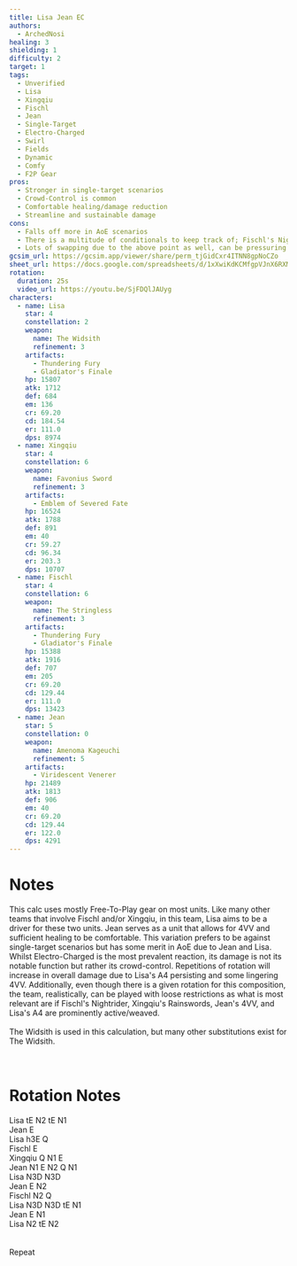 ```yaml
---
title: Lisa Jean EC
authors:
  - ArchedNosi
healing: 3
shielding: 1
difficulty: 2
target: 1
tags:
  - Unverified
  - Lisa
  - Xingqiu
  - Fischl
  - Jean
  - Single-Target
  - Electro-Charged
  - Swirl
  - Fields
  - Dynamic
  - Comfy
  - F2P Gear
pros:
  - Stronger in single-target scenarios
  - Crowd-Control is common
  - Comfortable healing/damage reduction
  - Streamline and sustainable damage
cons:
  - Falls off more in AoE scenarios
  - There is a multitude of conditionals to keep track of; Fischl's Nightrider, Xingqiu's Rainswords, and Jean's 4VV
  - Lots of swapping due to the above point as well, can be pressuring
gcsim_url: https://gcsim.app/viewer/share/perm_tjGidCxr4ITNN8gpNoCZo
sheet_url: https://docs.google.com/spreadsheets/d/1xXwiKdKCMfgpVJnX6RXMYYrzVnPQIiLEBhSU_TPRvyA/edit?usp=sharing
rotation:
  duration: 25s
  video_url: https://youtu.be/SjFDQlJAUyg
characters:
  - name: Lisa
    star: 4
    constellation: 2
    weapon:
      name: The Widsith
      refinement: 3
    artifacts:
      - Thundering Fury
      - Gladiator's Finale
    hp: 15807
    atk: 1712
    def: 684
    em: 136
    cr: 69.20
    cd: 184.54
    er: 111.0
    dps: 8974
  - name: Xingqiu
    star: 4
    constellation: 6
    weapon:
      name: Favonius Sword
      refinement: 3
    artifacts:
      - Emblem of Severed Fate
    hp: 16524
    atk: 1788
    def: 891
    em: 40
    cr: 59.27
    cd: 96.34
    er: 203.3
    dps: 10707
  - name: Fischl
    star: 4
    constellation: 6
    weapon:
      name: The Stringless
      refinement: 3
    artifacts:
      - Thundering Fury
      - Gladiator's Finale
    hp: 15388
    atk: 1916
    def: 707
    em: 205
    cr: 69.20
    cd: 129.44
    er: 111.0
    dps: 13423
  - name: Jean
    star: 5
    constellation: 0
    weapon:
      name: Amenoma Kageuchi
      refinement: 5
    artifacts:
      - Viridescent Venerer
    hp: 21489
    atk: 1813
    def: 906
    em: 40
    cr: 69.20
    cd: 129.44
    er: 122.0
    dps: 4291
---
```

 
# **Notes**
 
This calc uses mostly Free-To-Play gear on most units. Like many other teams that involve Fischl and/or Xingqiu, in this team, Lisa aims to be a driver for these two units. Jean serves as a unit that allows for 4VV and sufficient healing to be comfortable. This variation prefers to be against single-target scenarios but has some merit in AoE due to Jean and Lisa. Whilst Electro-Charged is the most prevalent reaction, its damage is not its notable function but rather its crowd-control. Repetitions of rotation will increase in overall damage due to Lisa's A4 persisting and some lingering 4VV. Additionally, even though there is a given rotation for this composition, the team, realistically, can be played with loose restrictions as what is most relevant are if Fischl's Nightrider, Xingqiu's Rainswords, Jean's 4VV, and Lisa's A4 are prominently active/weaved.
<br></br>
The Widsith is used in this calculation, but many other substitutions exist for The Widsith.			
 <br></br>

# **Rotation Notes**
 
Lisa tE N2 tE N1  
Jean E  
Lisa h3E Q  
Fischl E  
Xingqiu Q N1 E  
Jean N1 E N2 Q N1  
Lisa N3D N3D  
Jean E N2  
Fischl N2 Q  
Lisa N3D N3D tE N1  
Jean E N1  
Lisa N2 tE N2  					
<br></br>
Repeat